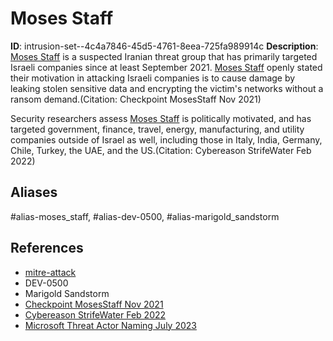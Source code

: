 # Moses Staff

**ID**: intrusion-set--4c4a7846-45d5-4761-8eea-725fa989914c
**Description**: [Moses Staff](https://attack.mitre.org/groups/G1009) is a suspected Iranian threat group that has primarily targeted Israeli companies since at least September 2021. [Moses Staff](https://attack.mitre.org/groups/G1009) openly stated their motivation in attacking Israeli companies is to cause damage by leaking stolen sensitive data and encrypting the victim's networks without a ransom demand.(Citation: Checkpoint MosesStaff Nov 2021) 

Security researchers assess [Moses Staff](https://attack.mitre.org/groups/G1009) is politically motivated, and has targeted government, finance, travel, energy, manufacturing, and utility companies outside of Israel as well, including those in Italy, India, Germany, Chile, Turkey, the UAE, and the US.(Citation: Cybereason StrifeWater Feb 2022)

## Aliases
#alias-moses_staff, #alias-dev-0500, #alias-marigold_sandstorm

## References
- [mitre-attack](https://attack.mitre.org/groups/G1009)
- DEV-0500
- Marigold Sandstorm
- [Checkpoint MosesStaff Nov 2021](https://research.checkpoint.com/2021/mosesstaff-targeting-israeli-companies/)
- [Cybereason StrifeWater Feb 2022](https://www.cybereason.com/blog/research/strifewater-rat-iranian-apt-moses-staff-adds-new-trojan-to-ransomware-operations)
- [Microsoft Threat Actor Naming July 2023](https://learn.microsoft.com/en-us/microsoft-365/security/intelligence/microsoft-threat-actor-naming?view=o365-worldwide)
